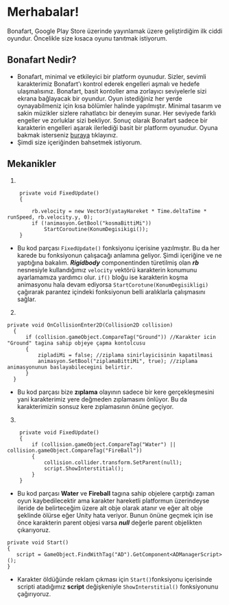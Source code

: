 # Merhabalar!
Bonafart, Google Play Store üzerinde yayınlamak üzere geliştirdiğim ilk ciddi oyundur. Öncelikle size kısaca oyunu tanıtmak istiyorum. 

## Bonafart Nedir?
- Bonafart, minimal ve etkileyici bir platform oyunudur. Sizler, sevimli karakterimiz Bonafart'ı kontrol ederek engelleri aşmalı ve hedefe ulaşmalısınız. 
Bonafart, basit kontoller ama zorlayıcı seviyelerle sizi ekrana bağlayacak bir oyundur. Oyun istediğiniz her yerde oynayabilmeniz için kısa bölümler halinde yapılmıştır. 
Minimal tasarım ve sakin müzikler sizlere rahatlatıcı bir deneyim sunar. Her seviyede farklı engeller ve zorluklar sizi bekliyor. 
Sonuç olarak Bonafart sadece bir karakterin engelleri aşarak ilerlediği basit bir platform oyunudur. Oyuna bakmak isterseniz
[buraya](https://play.google.com/store/apps/details?id=com.MEKAGAMES.Bonafart&pcampaignid=web_share) tıklayınız.
 - Şimdi size içeriğinden bahsetmek istiyorum.
   
 ## Mekanikler
1.

```
    private void FixedUpdate()
    {
        
        rb.velocity = new Vector3(yatayHareket * Time.deltaTime * runSpeed, rb.velocity.y, 0);
        if (!animasyon.GetBool("kosmaBittiMi"))
            StartCoroutine(KonumDegisikigi()); 
    }
```

- Bu kod parçası `FixedUpdate()` fonksiyonu içerisine yazılmıştır. Bu da her karede bu fonksiyonun çalışacağı anlamına geliyor. Şimdi içeriğine ve ne yaptığına bakalım. ***Rigidbody*** componentinden türetilmiş
  olan ***rb*** nesnesiyle kullandığımız `velocity` vektörü karakterin konumunu ayarlamamıza yardımcı olur. `if()` bloğu ise karakterin koşma animasyonu hala devam ediyorsa `StartCorotune(KonumDegisikligi)`
  çağırarak parantez içindeki fonksiyonun belli aralıklarla çalışmasını sağlar.
2.

  ```
  private void OnCollisionEnter2D(Collision2D collision)
    {
        if (collision.gameObject.CompareTag("Ground")) //Karakter icin "Ground" tagina sahip objeye çapma kontolcusu
        {
            zipladiMi = false; //ziplama sinirlayicisinin kapatilmasi
            animasyon.SetBool("ziplamaBittiMi", true); //ziplama animasyonunun baslayabilecegini belirtir.
        }
    }
```

- Bu kod parçası bize **zıplama** olayının sadece bir kere gerçekleşmesini yani karakterimiz yere değmeden zıplamasını önlüyor. Bu da karakterimizin sonsuz kere zıplamasının önüne geçiyor.

3.

```
    private void FixedUpdate()
    {
        if (collision.gameObject.CompareTag("Water") || collision.gameObject.CompareTag("FireBall"))
        {
            collision.collider.transform.SetParent(null);
            script.ShowInterstitial();
        }
    }
```

- Bu kod parçası **Water** ve **Fireball** tagına sahip objelere çarptığı zaman oyun kaybedilecektir ama karakter hareketli platformun üzerindeyse ileride de belirteceğim üzere alt obje olarak atanır
ve eğer alt obje şeklinde ölürse eğer Unity hata veriyor. Bunun önüne geçmek için ise önce karakterin parent objesi varsa ***null*** değerle parent objelikten çıkarıyoruz.
```
private void Start()
{
   script = GameObject.FindWithTag("AD").GetComponent<ADManagerScript>();
}
```

- Karakter öldüğünde reklam çıkması için `Start()`fonksiyonu içerisinde scripti atadığımız **script** değişkeniyle `ShowInterstitial()` fonksiyonunu çağırıyoruz.
